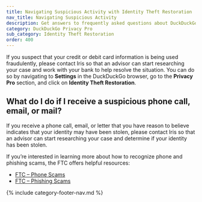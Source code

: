 ```yaml
---
title: Navigating Suspicious Activity with Identity Theft Restoration
nav_title: Navigating Suspicious Activity
description: Get answers to frequently asked questions about DuckDuckGo Identity Theft Restoration, which helps you restore your identity if it is stolen.
category: DuckDuckGo Privacy Pro
sub_category: Identity Theft Restoration
order: 400
---
```


If you suspect that your credit or debit card information is being used fraudulently, please contact Iris so that an advisor can start researching your case and work with your bank to help resolve the situation. You can do so by navigating to **Settings** in the DuckDuckGo browser, go to the **Privacy Pro** section, and click on **Identity Theft Restoration**.

## What do I do if I receive a suspicious phone call, email, or mail?

If you receive a phone call, email, or letter that you have reason to believe indicates that your identity may have been stolen, please contact Iris so that an advisor can start researching your case and determine if your identity has been stolen.

If you’re interested in learning more about how to recognize phone and phishing scams, the FTC offers helpful resources:

-   [FTC – Phone Scams](https://consumer.ftc.gov/articles/phone-scams)
-   [FTC – Phishing Scams](https://www.ftc.gov/news-events/topics/identity-theft/phishing-scams)

{% include category-footer-nav.md %}
